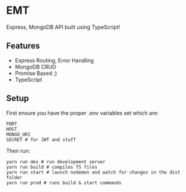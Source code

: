# EMT
Express, MongoDB API built using TypeScript!

## Features
- Express Routing, Error Handling
- MongoDB CRUD
- Promise Based ;)
- TypeScript 

## Setup
First ensure you have the proper .env variables set which are:

	PORT
	HOST
	MONGO_URI
	SECRET # for JWT and stuff
  
Then run:

	yarn run dev # run development server
	yarn run build # compiles TS files
	yarn run start # launch nodemon and watch for changes in the dist folder
	yarn run prod # runs build & start commands
